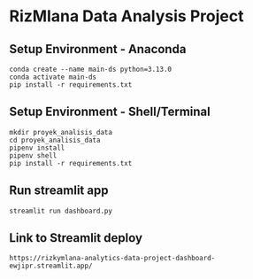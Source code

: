 # RizMlana Data Analysis Project

## Setup Environment - Anaconda
```
conda create --name main-ds python=3.13.0
conda activate main-ds
pip install -r requirements.txt
```
## Setup Environment - Shell/Terminal
```
mkdir proyek_analisis_data
cd proyek_analisis_data
pipenv install
pipenv shell
pip install -r requirements.txt
```

## Run streamlit app
```
streamlit run dashboard.py
```
## Link to Streamlit deploy
```
https://rizkymlana-analytics-data-project-dashboard-ewjipr.streamlit.app/
```